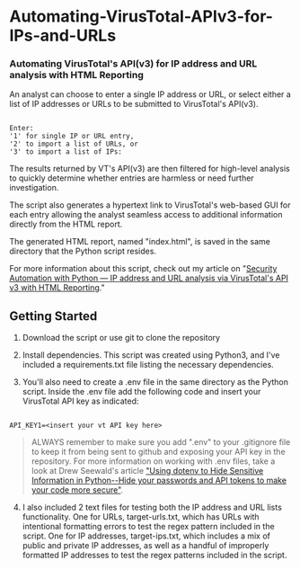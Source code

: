 # Automating-VirusTotal-APIv3-for-IPs-and-URLs
### Automating VirusTotal's API(v3) for IP address and URL analysis with HTML Reporting

An analyst can choose to enter a single IP address or URL, or select either a list of IP addresses or URLs to be submitted to VirusTotal's API(v3).

``` nolinenumbers

Enter: 
'1' for single IP or URL entry, 
'2' to import a list of URLs, or 
'3' to import a list of IPs:

```

The results returned by VT's API(v3) are then filtered for high-level analysis to quickly determine whether entries are harmless or need further investigation.

The script also generates a hypertext link to VirusTotal's web-based GUI for each entry allowing the analyst seamless access to additional information directly from the HTML report.

The generated HTML report, named "index.html", is saved in the same directory that the Python script resides.

For more information about this script, check out my article on "[Security Automation with Python — IP address and URL analysis via VirusTotal's API v3 with HTML Reporting](https://www.brettfullam.com/security-automation-with-python-dns-and-reverse-dns-lookups/)." 

## Getting Started

1. Download the script or use git to clone the repository

2. Install dependencies.  This script was created using Python3, and I've included a requirements.txt file listing the necessary dependencies.

3. You'll also need to create a .env file in the same directory as the Python script. Inside the .env file add the following code and insert your VirusTotal API key as indicated:

``` nolinenumbers

API_KEY1=<insert your vt API key here>

```

> ALWAYS remember to make sure you add ".env" to your .gitignore file to keep it from being sent to github and exposing your API key in the repository.  For more information on working with .env files, take a look at Drew Seewald's article ["Using dotenv to Hide Sensitive Information in Python--Hide your passwords and API tokens to make your code more secure"](https://towardsdatascience.com/using-dotenv-to-hide-sensitive-information-in-python-77ab9dfdaac8 "Using dotenv to Hide Sensitive Information in Python").

4. I also included 2 text files for testing both the IP address and URL lists functionality.  One for URLs, target-urls.txt, which has URLs with intentional formatting errors to test the regex pattern included in the script.  One for IP addresses, target-ips.txt, which includes a mix of public and private IP addresses, as well as a handful of improperly formatted IP addresses to test the regex patterns included in the script.